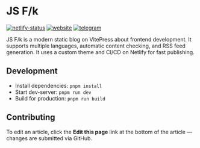 # JS F/k

[![netlify-status][netlify-status-img]][netlify-status-href]
[![website][website-img]][website-href]
[![telegram][telegram-img]][telegram-href]

JS F/k is a modern static blog on VitePress about frontend development. It supports multiple languages, automatic content checking, and RSS feed generation. It uses a custom theme and CI/CD on Netlify for fast publishing.

## Development

- Install dependencies: `pnpm install`
- Start dev-server: `pnpm run dev`
- Build for production: `pnpm run build`

## Contributing

To edit an article, click the **Edit this page** link at the bottom of the article — changes are submitted via GitHub.

<!-- Badges -->
[netlify-status-img]: https://img.shields.io/netlify/88839670-d62b-4c07-9932-30d67a00fd65?style=flat-square
[netlify-status-href]: https://app.netlify.com/sites/js-f-k
[website-img]: https://img.shields.io/badge/Website-181a1c?style=flat-square&logo=netlify&logoColor=white
[website-href]: http://js-f-k.netlify.app
[telegram-img]: https://img.shields.io/badge/Telegram-0088cc?style=flat-square&logo=telegram&logoColor=white
[telegram-href]: https://t.me/js_f_k

